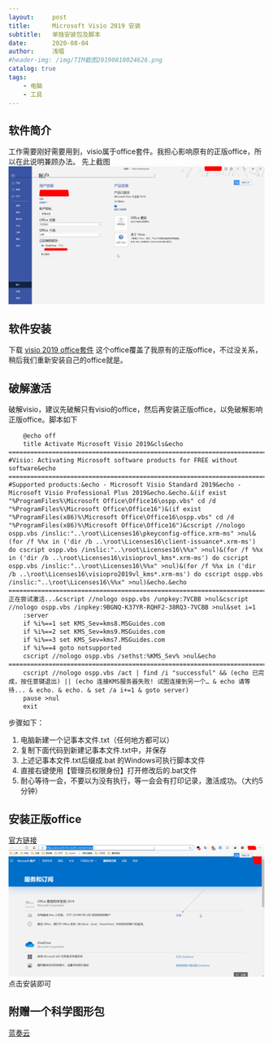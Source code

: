 ```yaml
---
layout:     post
title:      Microsoft Visio 2019 安装
subtitle:   单独安装包及脚本 
date:       2020-08-04
author:     浅唱
#header-img: /img/TIM截图20190810024626.png
catalog: true
tags:
    - 电脑
    - 工具
---
```



## 软件简介
工作需要刚好需要用到，visio属于office套件。我担心影响原有的正版office，所以在此说明兼顾办法。
先上截图
   ![QQ拼音截图20200804100650.png](/img/QQ拼音截图20200804100650.png) 


## 软件安装
下载 [visio 2019 office套件](https://c2rsetup.officeapps.live.com/c2r/download.aspx?productReleaseID=HomeStudent2019Retail&platform=Def&language=zh-CN&TaxRegion=sg&correlationId=17739cf7-cc57-4dc0-956b-79fe2633f8df&token=068f44a1-4f77-4c35-b53e-1a27177c22de&version=O16GA&source=AMC&StoreId=CFQ7TTC0K7C8) 这个office覆盖了我原有的正版office，不过没关系，稍后我们重新安装自己的office就是。

## 破解激活
破解visio，建议先破解只有visio的office，然后再安装正版office，以免破解影响正版office。脚本如下   

        @echo off
        title Activate Microsoft Visio 2019&cls&echo ============================================================================&echo #Visio: Activating Microsoft software products for FREE without software&echo ============================================================================&echo.&echo #Supported products:&echo - Microsoft Visio Standard 2019&echo - Microsoft Visio Professional Plus 2019&echo.&echo.&(if exist "%ProgramFiles%\Microsoft Office\Office16\ospp.vbs" cd /d "%ProgramFiles%\Microsoft Office\Office16")&(if exist "%ProgramFiles(x86)%\Microsoft Office\Office16\ospp.vbs" cd /d "%ProgramFiles(x86)%\Microsoft Office\Office16")&cscript //nologo ospp.vbs /inslic:"..\root\Licenses16\pkeyconfig-office.xrm-ms" >nul&(for /f %%x in ('dir /b ..\root\Licenses16\client-issuance*.xrm-ms') do cscript ospp.vbs /inslic:"..\root\Licenses16\%%x" >nul)&(for /f %%x in ('dir /b ..\root\Licenses16\visioprovl_kms*.xrm-ms') do cscript ospp.vbs /inslic:"..\root\Licenses16\%%x" >nul)&(for /f %%x in ('dir /b ..\root\Licenses16\visiopro2019vl_kms*.xrm-ms') do cscript ospp.vbs /inslic:"..\root\Licenses16\%%x" >nul)&echo.&echo ============================================================================&echo 正在尝试激活...&cscript //nologo ospp.vbs /unpkey:7VCBB >nul&cscript //nologo ospp.vbs /inpkey:9BGNQ-K37YR-RQHF2-38RQ3-7VCBB >nul&set i=1
        :server
        if %i%==1 set KMS_Sev=kms8.MSGuides.com
        if %i%==2 set KMS_Sev=kms9.MSGuides.com
        if %i%==3 set KMS_Sev=kms7.MSGuides.com
        if %i%==4 goto notsupported
        cscript //nologo ospp.vbs /sethst:%KMS_Sev% >nul&echo ============================================================================&echo.&echo.
        cscript //nologo ospp.vbs /act | find /i "successful" && (echo 已完成，按任意键退出) || (echo 连接KMS服务器失败! 试图连接到另一个… & echo 请等待... & echo. & echo. & set /a i+=1 & goto server)
        pause >nul
        exit
  
步骤如下：  
1. 电脑新建一个记事本文件.txt（任何地方都可以）  
2. 复制下面代码到新建记事本文件.txt中，并保存  
3. 上述记事本文件.txt后缀成.bat 的Windows可执行脚本文件  
4. 直接右键使用【管理员权限身份】打开修改后的.bat文件  
5. 耐心等待一会，不要以为没有执行，等一会会有打印记录，激活成功。（大约5分钟）  

## 安装正版office
[官方链接](https://stores.office.com/myaccount/home.aspx?linksrc=ohp-ib&omkt=zh-CN&muxhash=Install#Install)
![QQ拼音截图20200804102132.png](/img/QQ拼音截图20200804102132.png)
点击安装即可

## 附赠一个科学图形包

[蓝奏云](https://wwa.lanzous.com/iDLDWfalewh)